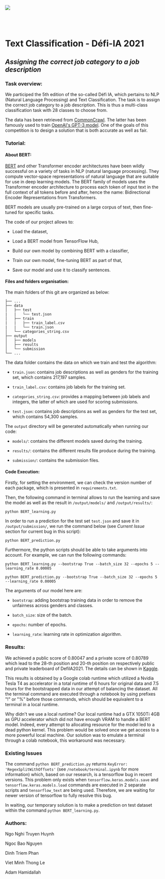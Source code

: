 <img align="left" src="https://github.com/nghitruyen/Text_Classification_Defi-IA-2021/blob/main/images/Logo_INSAvilletoulouse-RVB.png">
<br />
<br />
<br />
<br />

# Text Classification - Défi-IA 2021

## *Assigning the correct job category to a job description*

### Task overview:

We participed the 5th edition of the so-called Défi IA, which pertains to NLP (Natural Language Processing) and Text Classification. The task is to assign the correct job category to a job description. This is thus a multi-class classification task with 28 classes to choose from.

The data has been retrieved from [CommonCrawl](https://www.wikiwand.com/en/Common_Crawl). The latter has been famously used to train [OpenAI's GPT-3 model](https://www.wikiwand.com/en/GPT-3). One of the goals of this competition is to design a solution that is both accurate as well as fair.

### Tutorial:

#### About BERT:

[BERT](https://arxiv.org/abs/1810.04805) and other Transformer encoder architectures have been wildly successful on a variety of tasks in NLP (natural language processing). They compute vector-space representations of natural language that are suitable for use in deep learning models. The BERT family of models uses the Transformer encoder architecture to process each token of input text in the full context of all tokens before and after, hence the name: Bidirectional Encoder Representations from Transformers. 

BERT models are usually pre-trained on a large corpus of text, then fine-tuned for specific tasks.

The code of our project allows to:

- Load the dataset,

- Load a BERT model from TensorFlow Hub,

- Build our own model by combining BERT with a classifier,

- Train our own model, fine-tuning BERT as part of that,

- Save our model and use it to classify sentences.

#### Files and folders organisation:

The main folders of this git are organized as below:

    ├── ...
    ├── data               
    │   ├── test    
    |   |   └── test.json
    │   ├── train
    |   |   ├── train_label.csv
    |   |   └── train.json
    │   └── categories_string.csv
    ├── output               
    │   ├── models      
    │   ├── results
    │   └── submission
    └── ...

The data folder contains the data on which we train and test the algorithm:

- `train.json`: contains job descriptions as well as genders for the training set, which contains 217,197 samples.

- `train_label.csv`: contains job labels for the training set.

- `categories_string.csv`: provides a mapping between job labels and integers, the latter of which are used for scoring submissions.

- `test.json`: contains job descriptions as well as genders for the test set, which contains 54,300 samples.

The `output` directory will be generated automatically when running our code:

- `models/`: contains the different models saved during the training.

- `results/`: contains the different results file produce during the training.

- `submission/`: contains the submission files. 

#### Code Execution:

Firstly, for setting the environment, we can check the version number of each package, which is presented in `requirements.txt`.

Then, the following command in terminal allows to run the learning and save the model as well as the result in `/output/models/` and `/output/results/`:

`python BERT_learning.py`

In order to run a prediction for the test set `test.json` and save it in `/output/submission/`, we run the command below (see *Current Issue* section for current bug in this script):

`python BERT_prediction.py`

Furthermore, the python scripts should be able to take arguments into account. For example, we can run the following commands:

`python BERT_learning.py --bootstrap True --batch_size 32 --epochs 5 --learning_rate 0.00005`

`python BERT_prediction.py --bootstrap True --batch_size 32 --epochs 5 --learning_rate 0.00005`

The arguments of our model here are:

- `bootstrap`: adding bootstrap training data in order to remove the unfairness across genders and classes.

- `batch_size`: size of the batch.

- `epochs`: number of epochs.

- `learning_rate`: learning rate in optimization algorithm.

### Results:

We achieved a public score of 0.80047 and a private score of 0.80789 which lead to the 28-th position and 20-th position on respectively public and private leaderboard of DefiIA2021. The details can be shown in [Kaggle](https://www.kaggle.com/c/defi-ia-insa-toulouse/).

This results is obtained by a Google colab runtime which utilized a Nvidia Tesla T4 as accelerator in a total runtime of 6 hours for original data and 7.5 hours for the bootstrapped data in our attempt of balancing the dataset. All the terminal command are executed through a notebook by using prefixes "!" or "%" before those commands, which should be equivalent to a terminal in a local runtime. 

Why didn't we use a local runtime? Our local runtime had a GTX 1050Ti 4GB as GPU accelerator which did not have enough VRAM to handle a BERT model. Indeed, every attempt to allocating resource for the model led to a dead python kernel. This problem would be solved once we get access to a more powerful local machine. Our solution was to emulate a terminal through a colab notebook, this workaround was necessary. 

### Existing Issues

The command `python BERT_prediction.py` returns `KeyError: 'RegexSplitWithOffsets'` (see `/notebook/terminal.ipynb` for more information) which, based on our research, is a tensorflow bug in recent versions. This problem only exists when `tensorflow.keras.models.save` and `tensorflow.keras.models.load` commands are executed in 2 separate scripts and `tensorflow_text` are being used. Therefore, we are waiting for newer version of tensorflow to fully resolve this bug.

In waiting, our temporary solution is to make a prediction on test dataset within the command `python BERT_learning.py`.

### Authors:

Ngo Nghi Truyen Huynh

Ngoc Bao Nguyen

Dinh Triem Phan

Viet Minh Thong Le

Adam Hamidallah

